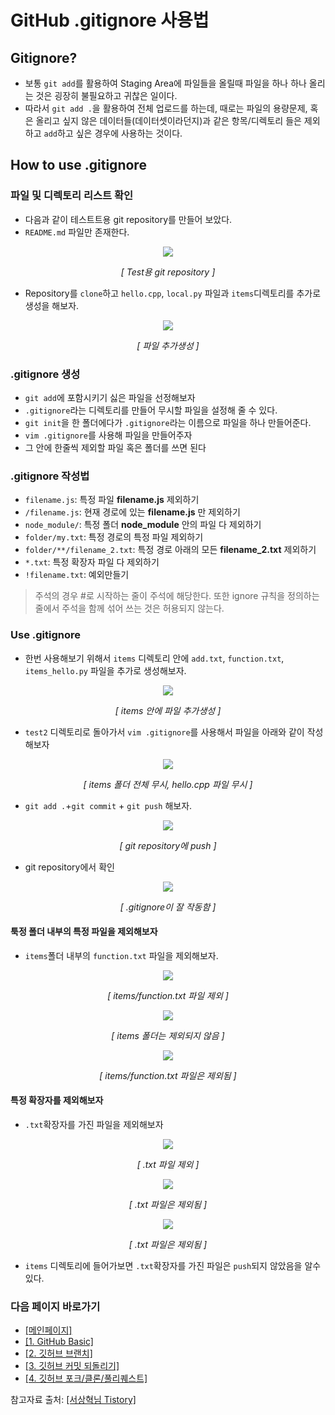 # GitHub .gitignore 사용법
## Gitignore?

- 보통 `git add`를 활용하여 Staging Area에 파일들을 올릴때 파일을 하나 하나 올리는 것은 굉장히 불필요하고 귀찮은 일이다.
- 따라서 `git add .`을 활용하여 전체 업로드를 하는데, 때로는 파일의 용량문제, 혹은 올리고 싶지 않은 데이터들(데이터셋이라던지)과 같은 항목/디렉토리 들은 제외하고 `add`하고 싶은 경우에 사용하는 것이다.

## How to use .gitignore

### 파일 및 디렉토리 리스트 확인
- 다음과 같이 테스트트용 git repository를 만들어 보았다.
- `README.md` 파일만 존재한다.

<p align="center">
	<img src='./images/60.png' >
</p>
<p align="center">
    <em>[ Test용 git repository  ]</em>
</p>

- Repository를 `clone`하고 `hello.cpp`, `local.py` 파일과 `items`디렉토리를 추가로 생성을 해보자.
 
<p align="center">
	<img src='./images/61.png' >
</p>
<p align="center">
    <em>[ 파일 추가생성 ]</em>
</p>

### .gitignore 생성

- `git add`에 포함시키기 싫은 파일을 선정해보자
- `.gitignore`라는 디렉토리를 만들어 무시할 파일을 설정해 줄 수 있다.
- `git init`을 한 폴더에다가 `.gitignore`라는 이름으로 파일을 하나 만들어준다.
- `vim .gitignore`를 사용해 파일을 만들어주자
- 그 안에 한줄씩 제외할 파일 혹은 폴더를 쓰면 된다

### .gitignore 작성법
- `filename.js`: 특정 파일 **filename.js** 제외하기
- `/filename.js`: 현재 경로에 있는 **filename.js** 만 제외하기
- `node_module/`: 특정 폴더 **node_module** 안의 파일 다 제외하기
- `folder/my.txt`: 특정 경로의 특정 파일 제외하기
- `folder/**/filename_2.txt`: 특정 경로 아래의 모든 **filename_2.txt** 제외하기
- `*.txt`: 특정 확장자 파일 다 제외하기
- `!filename.txt`: 예외만들기

> 주석의 경우 #로 시작하는 줄이 주석에 해당한다. 또한 ignore 규칙을 정의하는 줄에서 주석을 함께 섞어 쓰는 것은 허용되지 않는다.
 
 
### Use .gitignore

- 한번 사용해보기 위해서  `items` 디렉토리 안에 `add.txt`, `function.txt`, `items_hello.py` 파일을 추가로 생성해보자.

<p align="center">
	<img src='./images/62.png' >
</p>
<p align="center">
    <em>[ items 안에 파일 추가생성 ]</em>
</p>

- `test2` 디렉토리로 돌아가서 `vim .gitignore`를 사용해서 파일을 아래와 같이 작성해보자

<p align="center">
	<img src='./images/63.png' >
</p>
<p align="center">
    <em>[ items 폴더 전체 무시, hello.cpp 파일 무시 ]</em>
</p>

- `git add .`+`git commit` + `git push` 해보자.

<p align="center">
	<img src='./images/64.png' >
</p>
<p align="center">
    <em>[ git repository에 push ]</em>
</p>

- git repository에서 확인

<p align="center">
	<img src='./images/65.png' >
</p>
<p align="center">
    <em>[ .gitignore이 잘 작동함 ]</em>
</p>

#### 툭정 폴더 내부의 특정 파일을 제외해보자
- `items`폴더 내부의 `function.txt` 파일을 제외해보자.

<p align="center">
	<img src='./images/66.png' >
</p>
<p align="center">
    <em>[ items/function.txt 파일 제외 ]</em>
</p>

<p align="center">
	<img src='./images/67.png' >
</p>
<p align="center">
    <em>[ items 폴더는 제외되지 않음 ]</em>
</p>

<p align="center">
	<img src='./images/68.png' >
</p>
<p align="center">
    <em>[ items/function.txt 파일은 제외됨 ]</em>
</p>

#### 특정 확장자를 제외해보자
- `.txt`확장자를 가진 파일을 제외해보자

<p align="center">
	<img src='./images/69.png' >
</p>
<p align="center">
    <em>[ .txt 파일 제외 ]</em>
</p>

<p align="center">
	<img src='./images/70.png' >
</p>
<p align="center">
    <em>[ .txt 파일은 제외됨 ]</em>
</p>

<p align="center">
	<img src='./images/71.png' >
</p>
<p align="center">
    <em>[ .txt 파일은 제외됨 ]</em>
</p>

- `items` 디렉토리에 들어가보면 `.txt`확장자를 가진 파일은 `push`되지 않았음을 알수있다.
 

### 다음 페이지 바로가기

- [[메인페이지]](./README.md)
- [[1. GitHub Basic]](./GitHub_Basic.md)
- [[2. 깃허브 브랜치]](./GitHub_Branch.md)
- [[3. 깃허브 커밋 되돌리기]](./GitHub_Commit_reset_revert.md)
- [[4. 깃허브 포크/클론/풀리퀘스트]](./GitHub_Fork_Clone_Pull_Request.md)

참고자료 출처: [[서상혁님 Tistory]](https://programming119.tistory.com/105)